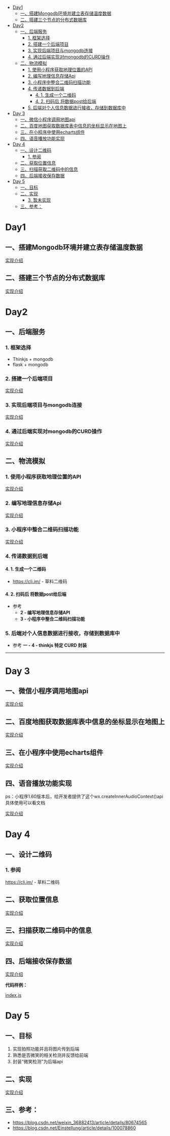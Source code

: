 - [Day1](#day1)
    - [一、搭建Mongodb环境并建立表存储温度数据](#一搭建mongodb环境并建立表存储温度数据)
    - [二、搭建三个节点的分布式数据库](#二搭建三个节点的分布式数据库)
- [Day2](#day2)
    - [一、后端服务](#一后端服务)
        - [1. 框架选择](#1-框架选择)
        - [2. 搭建一个后端项目](#2-搭建一个后端项目)
        - [3. 实现后端项目与mongodb连接](#3-实现后端项目与mongodb连接)
        - [4. 通过后端实现对mongodb的CURD操作](#4-通过后端实现对mongodb的curd操作)
    - [二、物流模拟](#二物流模拟)
        - [1. 使用小程序获取地理位置的API](#1-使用小程序获取地理位置的api)
        - [2. 编写地理信息存储Api](#2-编写地理信息存储api)
        - [3. 小程序中整合二维码扫描功能](#3-小程序中整合二维码扫描功能)
        - [4. 传递数据到后端](#4-传递数据到后端)
            - [4. 1. 生成一个二维码](#4-1-生成一个二维码)
            - [4. 2. 扫码后 将数据post给后端](#4-2-扫码后-将数据post给后端)
        - [5. 后端对个人信息数据进行接收，存储到数据库中](#5-后端对个人信息数据进行接收存储到数据库中)
- [Day 3](#day-3)
    - [一、微信小程序调用地图api](#一微信小程序调用地图api)
    - [二、百度地图获取数据库表中信息的坐标显示在地图上](#二百度地图获取数据库表中信息的坐标显示在地图上)
    - [三、在小程序中使用echarts组件](#三在小程序中使用echarts组件)
    - [四、语音播放功能实现](#四语音播放功能实现)
- [Day 4](#day-4)
    - [一、设计二维码](#一设计二维码)
        - [1. 参阅](#1-参阅)
    - [二、获取位置信息](#二获取位置信息)
    - [三、扫描获取二维码中的信息](#三扫描获取二维码中的信息)
    - [四、后端接收保存数据](#四后端接收保存数据)
- [Day 5](#day-5)
    - [一、目标](#一目标)
    - [二、实现](#二实现)
        - [3. 暂未实现](#3-暂未实现)
    - [三、参考：](#三参考)

# Day1

## 一、搭建Mongodb环境并建立表存储温度数据

[实现介绍](./pages/day1-db1.md)

## 二、搭建三个节点的分布式数据库

[实现介绍](./pages/day1-db2.md)


# Day2

## 一、后端服务

### 1. 框架选择

- Thinkjs + mongodb
- flask + mongodb

### 2. 搭建一个后端项目

[实现介绍](./pages/day2-part3-back-project.md)

### 3. 实现后端项目与mongodb连接

[实现介绍](./pages/day2-part4-mongodb.md)
​
### 4. 通过后端实现对mongodb的CURD操作

[实现介绍](./pages/day2-part5-mongodb-curd.md)

## 二、物流模拟

### 1. 使用小程序获取地理位置的API

[实现介绍](./pages/day2-part6-get-address-api.md)

### 2. 编写地理信息存储Api

[实现介绍](./pages/day2-part7-save-info-api.md)

### 3. 小程序中整合二维码扫描功能

[实现介绍](./pages/day2-part8-weixin-scan.md)

### 4. 传递数据到后端

#### 4. 1. 生成一个二维码

+ https://cli.im/ - 草料二维码

#### 4. 2. 扫码后 将数据post给后端
+ 参考
    + **2 - 编写地理信息存储API**
    + **3 - 小程序中整合二维码扫描功能**    

### 5. 后端对个人信息数据进行接收，存储到数据库中

+ 参考 **一 - 4 - thinkjs 特定 CURD 封装**

------



# Day 3

## 一、微信小程序调用地图api

[实现介绍](./pages/day3-weixin-map.md)


## 二、百度地图获取数据库表中信息的坐标显示在地图上

[实现介绍](./pages/day3-show-db-map.md)

## 三、在小程序中使用echarts组件

[实现介绍](./pages/day3-show-echarts.md)

## 四、语音播放功能实现

ps：小程序1.60版本后，给开发者提供了这个wx.createInnerAudioContext()api具体使用可以看文档

[实现介绍](./pages/day3-part4-play-voice.md)
   
# Day 4

## 一、设计二维码

### 1. 参阅

https://cli.im/ - 草料二维码

## 二、获取位置信息

[实现介绍](./pages/day4-part2-get-addr-info.md)

## 三、扫描获取二维码中的信息

[实现介绍](./pages/day4-part3-scan-info.md)

## 四、后端接收保存数据

[实现介绍](./pages/day4-part4-back-project-get-db.md)

**代码样例：**

[index.js](https://github.com/xpcloud/map-miniprogram/blob/master/pages/index/index.js)

# Day 5

## 一、目标

1. 实现拍照功能并且将图片传到后端
2. 熟悉是否微笑的相关检测并反馈给前端
3. 封装“微笑检测”为后端api

## 二、实现

[实现介绍](./pages/day5-part2-camera-smile-face.md)

## 三、参考：
* https://blog.csdn.net/weixin_36882413/article/details/80674565
* https://blog.csdn.net/Einstellung/article/details/100078860 


